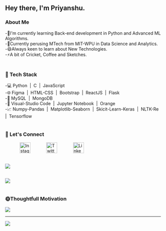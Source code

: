 ## Hey there, I'm Priyanshu.

### About Me
-🔭I'm currently learning Back-end development in Python and Advanced ML Algorithms.<br/>
-🌱Currently perusing MTech from MIT-WPU in Data Science and Analytics.<br/>
-😄Always keen to learn about New Technologies.<br/>
-⚡A bit of Cricket, Coffee and Sketches.<br><br>

### 💼 Tech Stack  
-💻 Python &nbsp;| &nbsp;C &nbsp;|&nbsp; JavaScript<br>
-🌐 Figma&nbsp; |&nbsp; HTML-CSS&nbsp; |&nbsp; Bootstrap&nbsp; |&nbsp; ReactJS&nbsp; |&nbsp; Flask <br>
-📂 MySQL&nbsp; |&nbsp; MongoDB<br>
-🔧 Visual-Studio Code&nbsp; |&nbsp; Jupyter Notebook&nbsp; |&nbsp; Orange<br>
-📈 Numpy-Pandas&nbsp; |&nbsp; Matplotlib-Seaborn&nbsp; |&nbsp; Skicit-Learn-Keras&nbsp; |&nbsp; NLTK-Re&nbsp; |&nbsp; Tensorflow<br><br>

### 🤝 Let's Connect
&nbsp; &nbsp; &nbsp; &nbsp; &nbsp; &nbsp; <a href="https://www.instagram.com/priyanshu_pandya2507"><img src="https://upload.wikimedia.org/wikipedia/commons/thumb/a/a5/Instagram_icon.png/1024px-Instagram_icon.png" alt="Instagram" width="35"></a>
&nbsp; &nbsp; &nbsp; &nbsp; &nbsp; &nbsp; <a href="[https://twitter.com/priyanshu-](https://x.com/PP_Pandya25)"><img src="https://upload.wikimedia.org/wikipedia/commons/b/b7/X_logo.jpg" alt="Twitter" width="35"></a>
&nbsp; &nbsp; &nbsp; &nbsp; &nbsp; &nbsp; <a href="https://www.linkedin.com/in/priyanshu-pandya"><img src="https://upload.wikimedia.org/wikipedia/commons/thumb/c/ca/LinkedIn_logo_initials.png/768px-LinkedIn_logo_initials.png" alt="LinkedIn" width="35"></a><br><br>


![](https://github-readme-stats.vercel.app/api?username=PriyanshuPandya&theme=dark&hide_border=false&include_all_commits=false&count_private=false)<br/><br/>

![](https://github-readme-streak-stats.herokuapp.com/?user=PriyanshuPandya&theme=dark&hide_border=false)<br/><br/>

<!--![](https://github-readme-stats.vercel.app/api/top-langs/?username=PriyanshuPandya&theme=dark&hide_border=false&include_all_commits=false&count_private=false&layout=compact)-->

### 🌞Thoughtfull Motivation
![](https://quotes-github-readme.vercel.app/api?type=horizontal&theme=tokyonight)

---
[![](https://visitcount.itsvg.in/api?id=PriyanshuPandya&icon=0&color=1)](https://visitcount.itsvg.in)


